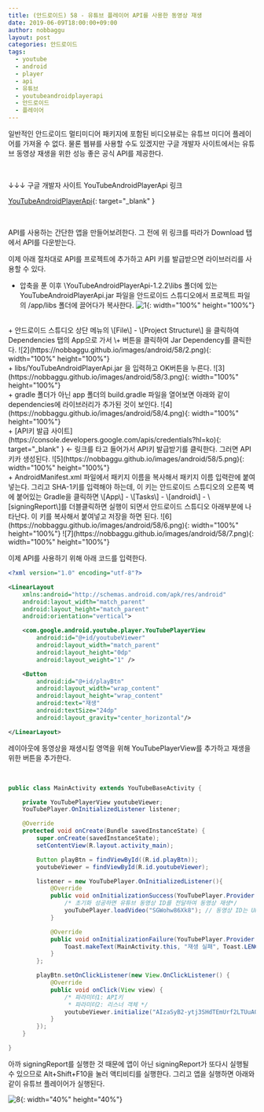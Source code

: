 ```yaml
---
title: (안드로이드) 58 - 유튜브 플레이어 API를 사용한 동영상 재생
date: 2019-06-09T18:00:00+09:00
author: nobbaggu
layout: post
categories: 안드로이드
tags:
  - youtube
  - android
  - player
  - api
  - 유튜브
  - youtubeandroidplayerapi
  - 안드로이드
  - 플레이어
---
```


일반적인 안드로이드 멀티미디어 패키지에 포함된 비디오뷰로는 유튜브 미디어 플레이어를 가져올 수 없다. 물론 웹뷰를 사용할 수도 있겠지만 구글 개발자 사이트에서는 유튜브 동영상 재생을 위한 성능 좋은 공식 API를 제공한다.

<br>

↓↓↓ 구글 개발자 사이트 YouTubeAndroidPlayerApi 링크

[YouTubeAndroidPlayerApi](https://developers.google.com/youtube/android/player/){: target="_blank" }

<br>

API를 사용하는 간단한 앱을 만들어보려한다. 그 전에 위 링크를 따라가 Download 탭에서 API를 다운받는다.

이제 아래 절차대로 API를 프로젝트에 추가하고 API 키를 발급받으면 라이브러리를 사용할 수 있다.
<br>

+ 압축을 푼 이후 \YouTubeAndroidPlayerApi-1.2.2\libs 폴더에 있는 YouTubeAndroidPlayerApi.jar 파일을 안드로이드 스튜디오에서 프로젝트 파일의 /app/libs 폴더에 끌어다가 복사한다.
![1](https://nobbaggu.github.io/images/android/58/1.png){: width="100%" height="100%"}

<br>
+ 안드로이드 스튜디오 상단 메뉴의 \[File\] - \[Project Structure\] 을 클릭하여 Dependencies 탭의 App으로 가서 \+ 버튼을 클릭하여 Jar Dependency를 클릭한다.
![2](https://nobbaggu.github.io/images/android/58/2.png){: width="100%" height="100%"}

<br>
+ libs/YouTubeAndroidPlayerApi.jar 을 입력하고 OK버튼을 누른다.
![3](https://nobbaggu.github.io/images/android/58/3.png){: width="100%" height="100%"}

<br>
+ gradle 폴더가 아닌 app 폴더의 build.gradle 파일을 열어보면 아래와 같이 dependencies에 라이브러리가 추가된 것이 보인다.
![4](https://nobbaggu.github.io/images/android/58/4.png){: width="100%" height="100%"}

<br>
+ [API키 발급 사이트](https://console.developers.google.com/apis/credentials?hl=ko){: target="_blank" } ← 링크를 타고 들어가서 API키 발급받기를 클릭한다. 그러면 API 키카 생성된다.
![5](https://nobbaggu.github.io/images/android/58/5.png){: width="100%" height="100%"}

<br>
+ AndroidManifest.xml 파일에서 패키지 이름을 복사해서 패키지 이름 입력란에 붙여넣는다. 그리고 SHA-1키를 입력해야 하는데, 이 키는 안드로이드 스튜디오의 오른쪽 벽에 붙어있는 Gradle을 클릭하면 \[App\] - \[Tasks\] - \[android\] - \[signingReport\]를 더블클릭하면 실행이 되면서 안드로이드 스튜디오 아래부분에 나타난다. 이 키를 복사해서 붙여넣고 저장을 하면 된다.
![6](https://nobbaggu.github.io/images/android/58/6.png){: width="100%" height="100%"}
![7](https://nobbaggu.github.io/images/android/58/7.png){: width="100%" height="100%"}

<br>

이제 API를 사용하기 위해 아래 코드를 입력한다.

~~~ xml
<?xml version="1.0" encoding="utf-8"?>

<LinearLayout
    xmlns:android="http://schemas.android.com/apk/res/android"
    android:layout_width="match_parent"
    android:layout_height="match_parent"
    android:orientation="vertical">

    <com.google.android.youtube.player.YouTubePlayerView
        android:id="@+id/youtubeViewer"
        android:layout_width="match_parent"
        android:layout_height="0dp"
        android:layout_weight="1" />

    <Button
        android:id="@+id/playBtn"
        android:layout_width="wrap_content"
        android:layout_height="wrap_content"
        android:text="재생"
        android:textSize="24dp"
        android:layout_gravity="center_horizontal"/>

</LinearLayout>
~~~
레이아웃에 동영상을 재생시킬 영역을 위해 YouTubePlayerView를 추가하고 재생을 위한 버튼을 추가한다.

<br>

~~~ java	
public class MainActivity extends YouTubeBaseActivity {

    private YouTubePlayerView youtubeViewer;
    YouTubePlayer.OnInitializedListener listener;

    @Override
    protected void onCreate(Bundle savedInstanceState) {
        super.onCreate(savedInstanceState);
        setContentView(R.layout.activity_main);

        Button playBtn = findViewById((R.id.playBtn));
        youtubeViewer = findViewById(R.id.youtubeViewer);

        listener = new YouTubePlayer.OnInitializedListener(){
            @Override
            public void onInitializationSuccess(YouTubePlayer.Provider provider, YouTubePlayer youTubePlayer, boolean b) {
                /* 초기화 성공하면 유튜브 동영상 ID를 전달하여 동영상 재생*/
                youTubePlayer.loadVideo("SGWohw86Xk8"); // 동영상 ID는 URL 상단의 마지막 부분이다.
            }

            @Override
            public void onInitializationFailure(YouTubePlayer.Provider provider, YouTubeInitializationResult youTubeInitializationResult) {
                Toast.makeText(MainActivity.this, "재생 실패", Toast.LENGTH_LONG).show();
            }
        };

        playBtn.setOnClickListener(new View.OnClickListener() {
            @Override
            public void onClick(View view) {
                /* 파라미터1: API키
                 * 파라미터2: 리스너 객체 */
                youtubeViewer.initialize("AIzaSyB2-ytj3SHdTEmUrf2LTUuA0J6gynwCXJs", listener);
            }
        });
    }

}
~~~

아까 signingReport를 실행한 것 때문에 앱이 아닌 signingReport가 또다시 실행될 수 있으므로 Alt\+Shift\+F10을 눌러 액티비티를 실행한다. 그리고 앱을 실행하면 아래와 같이 유튜브 플레이어가 실행된다.

![8](https://nobbaggu.github.io/images/android/58/8.jpg){: width="40%" height="40%"}